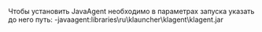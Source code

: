 Чтобы установить JavaAgent необходимо в параметрах запуска указать до него путь: -javaagent:libraries\ru\klauncher\klagent\klagent.jar
